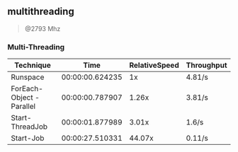 
multithreading
--------------
> @2793 Mhz


### Multi-Threading


|Technique               |Time           |RelativeSpeed|Throughput|
|------------------------|---------------|-------------|----------|
|Runspace                |00:00:00.624235|1x           |4.81/s    |
|ForEach-Object -Parallel|00:00:00.787907|1.26x        |3.81/s    |
|Start-ThreadJob         |00:00:01.877989|3.01x        |1.6/s     |
|Start-Job               |00:00:27.510331|44.07x       |0.11/s    |




